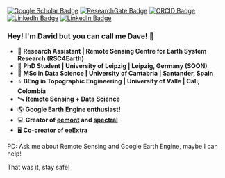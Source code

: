[![Google Scholar Badge](https://img.shields.io/badge/Google-Scholar-red)](https://scholar.google.com/citations?user=-wTpOdsAAAAJ&hl=es&oi=ao)
[![ResearchGate Badge](https://img.shields.io/badge/Research-Gate-brightgreen)](https://www.researchgate.net/profile/David_Loaiza2)
[![ORCID Badge](https://img.shields.io/badge/ORCID-iD-green)](https://orcid.org/0000-0002-9010-3286)
[![LinkedIn Badge](https://img.shields.io/badge/Linked-In-blue)](https://www.linkedin.com/in/david-montero-loaiza/)
[![LinkedIn Badge](https://img.shields.io/twitter/follow/dmlmont?style=social)](https://twitter.com/dmlmont)

### Hey! I'm David but you can call me Dave! 👋

- 🏢 **Research Assistant | Remote Sensing Centre for Earth System Research (RSC4Earth)**
- 💫 **PhD Student | University of Leipzig | Leipzig, Germany (SOON)**
- 🌟 **MSc in Data Science | University of Cantabria | Santander, Spain**
- ⭐ **BEng in Topographic Engineering | University of Valle | Cali, Colombia**
- 🛰️ **Remote Sensing + Data Science**
- 🌎 **Google Earth Engine enthusiast!**
- 💻 **Creator of [eemont](https://github.com/davemlz/eemont) and [spectral](https://github.com/davemlz/spectral)**
- 🖥️ **Co-creator of [eeExtra](https://github.com/r-earthengine/ee_extra)**

PD: Ask me about Remote Sensing and Google Earth Engine, maybe I can help!

That was it, stay safe!

